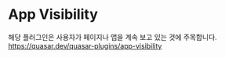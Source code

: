 # App Visibility

해당 플러그인은 사용자가 페이지나 앱을 계속 보고 있는 것에 주목합니다.  
https://quasar.dev/quasar-plugins/app-visibility
